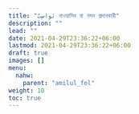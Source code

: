 ```yaml
---
title: "نَواصِبُ নাওয়াসিব বা নসব প্রদানকারী"
description: ""
lead: ""
date: 2021-04-29T23:36:22+06:00
lastmod: 2021-04-29T23:36:22+06:00
draft: true
images: []
menu: 
  nahw:
    parent: "amilul_fel"
weight: 10
toc: true
---
```



